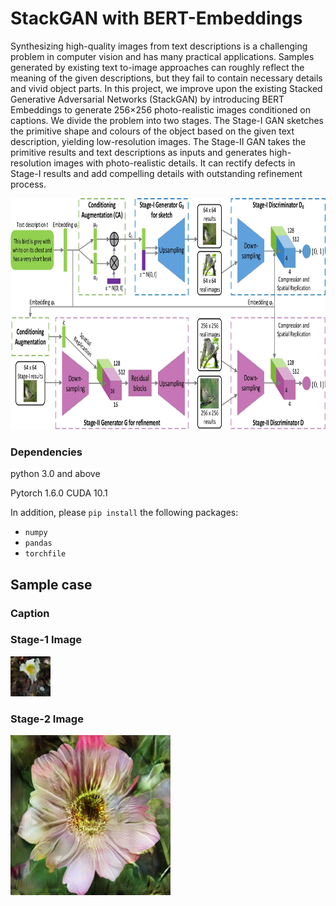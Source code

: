 # StackGAN with BERT-Embeddings

Synthesizing high-quality images from text descriptions is a challenging problem in computer vision and has many practical applications. Samples generated by existing text to-image approaches can roughly reflect the meaning of the given descriptions, but they fail to contain necessary details and vivid object parts. In this project, we improve upon the existing Stacked Generative Adversarial Networks (StackGAN) by introducing BERT Embeddings to generate 256×256 photo-realistic images conditioned on captions. 
We divide the problem into two stages. The Stage-I GAN sketches the primitive shape and colours of the object based on the given text description, yielding low-resolution images. The Stage-II GAN takes the primitive results and text descriptions as inputs and generates high-resolution images with photo-realistic details. It can rectify defects in Stage-I results and add compelling details with outstanding refinement process.

<img src="data/images/Network%20Description/network%20description.jpg" width="850px" height="370px"/>

### Dependencies
python 3.0 and above

Pytorch 1.6.0
CUDA 10.1

In addition, please `pip install` the following packages:
- `numpy`
- `pandas`
- `torchfile`

## Sample case

### Caption

### Stage-1 Image
<img src="data/images/sample/s1_001.png"/>

### Stage-2 Image
<img src="data/images/sample/s2_001.png"/>
